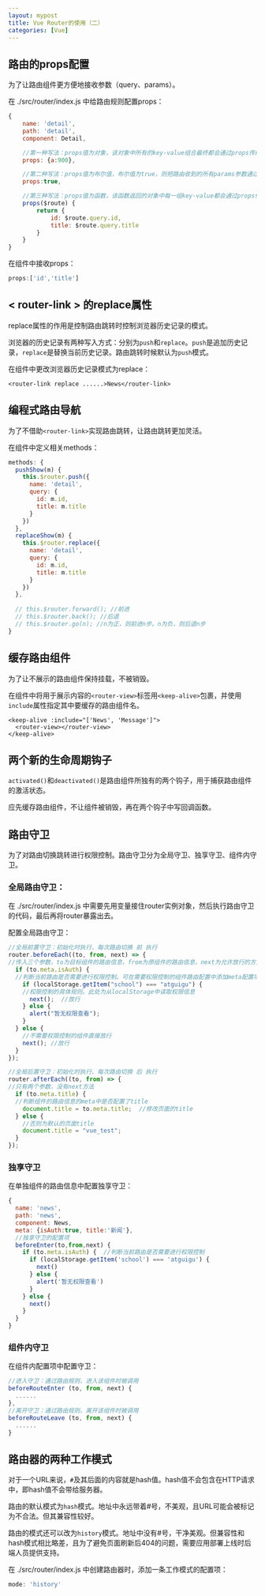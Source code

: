 ```yaml
---
layout: mypost
title: Vue Router的使用（二）
categories: [Vue]
---
```


## 路由的props配置

为了让路由组件更方便地接收参数（query、params）。

在 ./src/router/index.js 中给路由规则配置props：

```js
{
	name: 'detail',
	path: 'detail',
	component: Detail,

	//第一种写法：props值为对象，该对象中所有的key-value组合最终都会通过props传给Detail组件
	props: {a:900},

	//第二种写法：props值为布尔值，布尔值为true，则把路由收到的所有params参数通过props传给Detail组件
	props:true,

	//第三种写法：props值为函数，该函数返回的对象中每一组key-value都会通过props传给Detail组件
	props($route) {
		return {
			id: $route.query.id,
			title: $route.query.title
		}
	}
}
```

在组件中接收props：

```js
props:['id','title']
```

## < router-link > 的replace属性

replace属性的作用是控制路由跳转时控制浏览器历史记录的模式。

浏览器的历史记录有两种写入方式：分别为`push`和`replace`。`push`是追加历史记录，`replace`是替换当前历史记录。路由跳转时候默认为`push`模式。

在组件中更改浏览器历史记录模式为replace：

```vue
<router-link replace ......>News</router-link>
```

## 编程式路由导航

为了不借助`<router-link>`实现路由跳转，让路由跳转更加灵活。

在组件中定义相关methods：

```js
methods: {
  pushShow(m) {
    this.$router.push({
      name: 'detail',
      query: {
        id: m.id,
        title: m.title
      }
    })
  },
  replaceShow(m) {
    this.$router.replace({
      name: 'detail',
      query: {
        id: m.id,
        title: m.title
      }
    })
  },
  
  // this.$router.forward(); //前进
  // this.$router.back(); //后退
  // this.$router.go(n); //n为正，则前进n步。n为负，则后退n步
}
```

## 缓存路由组件

为了让不展示的路由组件保持挂载，不被销毁。

在组件中将用于展示内容的`<router-view>`标签用`<keep-alive>`包裹，并使用`include`属性指定其中要缓存的路由组件名。

```vue
<keep-alive :include="['News', 'Message']"> 
  <router-view></router-view>
</keep-alive>
```

## 两个新的生命周期钩子

`activated()`和`deactivated()`是路由组件所独有的两个钩子，用于捕获路由组件的激活状态。

应先缓存路由组件，不让组件被销毁，再在两个钩子中写回调函数。

## 路由守卫

为了对路由切换跳转进行权限控制。路由守卫分为全局守卫、独享守卫、组件内守卫。

### 全局路由守卫：

在 ./src/router/index.js 中需要先用变量接住router实例对象，然后执行路由守卫的代码，最后再将router暴露出去。

配置全局路由守卫：

```js
//全局前置守卫：初始化时执行、每次路由切换 前 执行
router.beforeEach((to, from, next) => {
//传入三个参数，to为目标组件的路由信息，from为原组件的路由信息，next为允许放行的方法
  if (to.meta.isAuth) {
  //判断当前路由是否需要进行权限控制。可在需要权限控制的组件路由配置中添加meta配置项
    if (localStorage.getItem("school") === "atguigu") {
    //权限控制的具体规则。此处为从localStorage中读取权限信息
      next();  //放行
    } else {
      alert("暂无权限查看");
    }
  } else {
    //不需要权限控制的组件直接放行
    next(); //放行
  }
});

//全局后置守卫：初始化时执行、每次路由切换 后 执行
router.afterEach((to, from) => {
//只有两个参数，没有next方法
  if (to.meta.title) {
  //判断组件的路由信息的meta中是否配置了title
    document.title = to.meta.title;  //修改页面的title
  } else {
    //否则为默认的页面title
    document.title = "vue_test";
  }
});
```

### 独享守卫

在单独组件的路由信息中配置独享守卫：

```js
{
  name: 'news',
  path: 'news',
  component: News,
  meta: {isAuth:true, title:'新闻'},
  //独享守卫的配置项
  beforeEnter(to,from,next) {
    if (to.meta.isAuth) {  //判断当前路由是否需要进行权限控制
      if (localStorage.getItem('school') === 'atguigu') {
        next()
      } else {
        alert('暂无权限查看')
      }
    } else {
      next()
    }
  }
}
```

### 组件内守卫

在组件内配置项中配置守卫：

```js
//进入守卫：通过路由规则，进入该组件时被调用
beforeRouteEnter (to, from, next) {
  ......
},
//离开守卫：通过路由规则，离开该组件时被调用
beforeRouteLeave (to, from, next) {
  ......
}
```

## 路由器的两种工作模式

 对于一个URL来说，`#`及其后面的内容就是hash值。hash值不会包含在HTTP请求中，即hash值不会带给服务器。

路由的默认模式为`hash`模式。地址中永远带着#号，不美观，且URL可能会被标记为不合法。但其兼容性较好。

路由的模式还可以改为`history`模式。地址中没有#号，干净美观。但兼容性和hash模式相比略差，且为了避免页面刷新后404的问题，需要应用部署上线时后端人员提供支持。

在 ./src/router/index.js 中创建路由器时，添加一条工作模式的配置项：

```js
mode: 'history'
```

